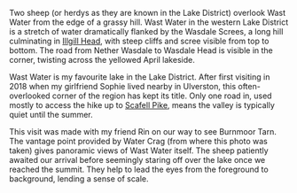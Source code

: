 Two sheep (or herdys as they are known in the Lake District) overlook Wast Water from the edge of a grassy hill. Wast Water in the western Lake District is a stretch of water dramatically flanked by the Wasdale Screes, a long hill culminating in [Illgill Head](https://en.wikipedia.org/wiki/Illgill_Head), with steep cliffs and scree visible from top to bottom. The road from Nether Wasdale to Wasdale Head is visible in the corner, twisting across the yellowed April lakeside.

Wast Water is my favourite lake in the Lake District. After first visiting in 2018 when my girlfriend Sophie lived nearby in Ulverston, this often-overlooked corner of the region has kept its title. Only one road in, used mostly to access the hike up to [Scafell Pike](https://en.wikipedia.org/wiki/Scafell_Pike), means the valley is typically quiet until the summer.

This visit was made with my friend Rin on our way to see Burnmoor Tarn. The vantage point provided by Water Crag (from where this photo was taken) gives panoramic views of Wast Water itself. The sheep patiently awaited our arrival before seemingly staring off over the lake once we reached the summit. They help to lead the eyes from the foreground to background, lending a sense of scale.
